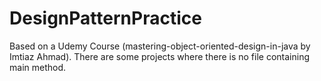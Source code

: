 # DesignPatternPractice
Based on a Udemy Course (mastering-object-oriented-design-in-java by Imtiaz Ahmad). There are some projects where there is no file containing main method.
